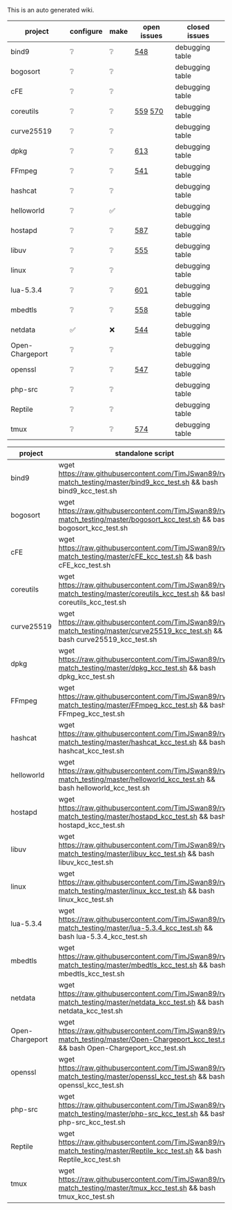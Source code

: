 This is an auto generated wiki.
  
| project | configure | make | open issues | closed issues | 
| --- | --- | --- | --- | --- | 
| bind9 | :grey_question: | :grey_question: | [548](https://github.com/runtimeverification/rv-match/issues/548)  | debugging table |
| bogosort | :grey_question: | :grey_question: |  | debugging table |
| cFE | :grey_question: | :grey_question: |  | debugging table |
| coreutils | :grey_question: | :grey_question: | [559](https://github.com/runtimeverification/rv-match/issues/559) [570](https://github.com/runtimeverification/rv-match/issues/570)  | debugging table |
| curve25519 | :grey_question: | :grey_question: |  | debugging table |
| dpkg | :grey_question: | :grey_question: | [613](https://github.com/runtimeverification/rv-match/issues/613)  | debugging table |
| FFmpeg | :grey_question: | :grey_question: | [541](https://github.com/runtimeverification/rv-match/issues/541)  | debugging table |
| hashcat | :grey_question: | :grey_question: |  | debugging table |
| helloworld | :grey_question: | :white_check_mark: |  | debugging table |
| hostapd | :grey_question: | :grey_question: | [587](https://github.com/runtimeverification/rv-match/issues/587)  | debugging table |
| libuv | :grey_question: | :grey_question: | [555](https://github.com/runtimeverification/rv-match/issues/555)  | debugging table |
| linux | :grey_question: | :grey_question: |  | debugging table |
| lua-5.3.4 | :grey_question: | :grey_question: | [601](https://github.com/runtimeverification/rv-match/issues/601)  | debugging table |
| mbedtls | :grey_question: | :grey_question: | [558](https://github.com/runtimeverification/rv-match/issues/558)  | debugging table |
| netdata | :white_check_mark: | :x: | [544](https://github.com/runtimeverification/rv-match/issues/544)  | debugging table |
| Open-Chargeport | :grey_question: | :grey_question: |  | debugging table |
| openssl | :grey_question: | :grey_question: | [547](https://github.com/runtimeverification/rv-match/issues/547)  | debugging table |
| php-src | :grey_question: | :grey_question: |  | debugging table |
| Reptile | :grey_question: | :grey_question: |  | debugging table |
| tmux | :grey_question: | :grey_question: | [574](https://github.com/runtimeverification/rv-match/issues/574)  | debugging table |
  
| project | standalone script |  
| --- | --- |  
| bind9 | wget https://raw.githubusercontent.com/TimJSwan89/rv-match_testing/master/bind9_kcc_test.sh && bash bind9_kcc_test.sh |
| bogosort | wget https://raw.githubusercontent.com/TimJSwan89/rv-match_testing/master/bogosort_kcc_test.sh && bash bogosort_kcc_test.sh |
| cFE | wget https://raw.githubusercontent.com/TimJSwan89/rv-match_testing/master/cFE_kcc_test.sh && bash cFE_kcc_test.sh |
| coreutils | wget https://raw.githubusercontent.com/TimJSwan89/rv-match_testing/master/coreutils_kcc_test.sh && bash coreutils_kcc_test.sh |
| curve25519 | wget https://raw.githubusercontent.com/TimJSwan89/rv-match_testing/master/curve25519_kcc_test.sh && bash curve25519_kcc_test.sh |
| dpkg | wget https://raw.githubusercontent.com/TimJSwan89/rv-match_testing/master/dpkg_kcc_test.sh && bash dpkg_kcc_test.sh |
| FFmpeg | wget https://raw.githubusercontent.com/TimJSwan89/rv-match_testing/master/FFmpeg_kcc_test.sh && bash FFmpeg_kcc_test.sh |
| hashcat | wget https://raw.githubusercontent.com/TimJSwan89/rv-match_testing/master/hashcat_kcc_test.sh && bash hashcat_kcc_test.sh |
| helloworld | wget https://raw.githubusercontent.com/TimJSwan89/rv-match_testing/master/helloworld_kcc_test.sh && bash helloworld_kcc_test.sh |
| hostapd | wget https://raw.githubusercontent.com/TimJSwan89/rv-match_testing/master/hostapd_kcc_test.sh && bash hostapd_kcc_test.sh |
| libuv | wget https://raw.githubusercontent.com/TimJSwan89/rv-match_testing/master/libuv_kcc_test.sh && bash libuv_kcc_test.sh |
| linux | wget https://raw.githubusercontent.com/TimJSwan89/rv-match_testing/master/linux_kcc_test.sh && bash linux_kcc_test.sh |
| lua-5.3.4 | wget https://raw.githubusercontent.com/TimJSwan89/rv-match_testing/master/lua-5.3.4_kcc_test.sh && bash lua-5.3.4_kcc_test.sh |
| mbedtls | wget https://raw.githubusercontent.com/TimJSwan89/rv-match_testing/master/mbedtls_kcc_test.sh && bash mbedtls_kcc_test.sh |
| netdata | wget https://raw.githubusercontent.com/TimJSwan89/rv-match_testing/master/netdata_kcc_test.sh && bash netdata_kcc_test.sh |
| Open-Chargeport | wget https://raw.githubusercontent.com/TimJSwan89/rv-match_testing/master/Open-Chargeport_kcc_test.sh && bash Open-Chargeport_kcc_test.sh |
| openssl | wget https://raw.githubusercontent.com/TimJSwan89/rv-match_testing/master/openssl_kcc_test.sh && bash openssl_kcc_test.sh |
| php-src | wget https://raw.githubusercontent.com/TimJSwan89/rv-match_testing/master/php-src_kcc_test.sh && bash php-src_kcc_test.sh |
| Reptile | wget https://raw.githubusercontent.com/TimJSwan89/rv-match_testing/master/Reptile_kcc_test.sh && bash Reptile_kcc_test.sh |
| tmux | wget https://raw.githubusercontent.com/TimJSwan89/rv-match_testing/master/tmux_kcc_test.sh && bash tmux_kcc_test.sh |
